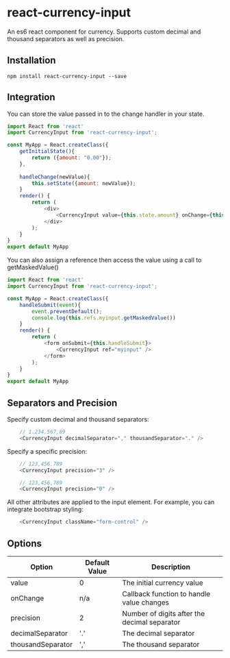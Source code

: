 # react-currency-input

An es6 react component for currency.  Supports custom decimal and thousand separators as well as precision.


## Installation
```
npm install react-currency-input --save
```



## Integration
You can store the value passed in to the change handler in your state.

```javascript
import React from 'react'
import CurrencyInput from 'react-currency-input';

const MyApp = React.createClass({
    getInitialState(){
        return ({amount: "0.00"});
    },
  
    handleChange(newValue){
        this.setState({amount: newValue});
    }
    render() {
        return (
            <div>
                <CurrencyInput value={this.state.amount} onChange={this.handleChange}/>
            </div>
        );
    }
}
export default MyApp
```


You can also assign a reference then access the value using a call to getMaskedValue()

```javascript
import React from 'react'
import CurrencyInput from 'react-currency-input';

const MyApp = React.createClass({
    handleSubmit(event){
        event.preventDefault();
        console.log(this.refs.myinput.getMaskedValue())
    }
    render() {
        return (
            <form onSubmit={this.handleSubmit}>
                <CurrencyInput ref="myinput" />
            </form>
        );
    }
}
export default MyApp
```



## Separators and Precision


Specify custom decimal and thousand separators:
```javascript
    // 1.234.567,89
    <CurrencyInput decimalSeparator="," thousandSeparator="." />
```

Specify a specific precision:
```javascript
    // 123,456.789
    <CurrencyInput precision="3" />
```

```javascript
    // 123,456,789
    <CurrencyInput precision="0" />
```


All other attributes are applied to the input element.  For example, you can integrate bootstrap styling:

```javascript
    <CurrencyInput className="form-control" />
```



## Options


| Option            | Default Value | Description          |
| -------------     | -----------   | -----------           |
| value             | 0             | The initial currency value |
| onChange          | n/a           | Callback function to handle value changes |
| precision         | 2             | Number of digits after the decimal separator |
| decimalSeparator  | '.'           | The decimal separator |
| thousandSeparator | ','           | The thousand separator |


